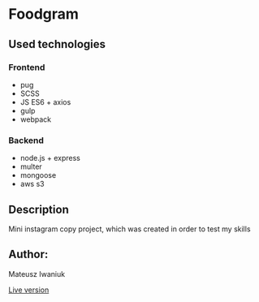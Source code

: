 # Foodgram

## Used technologies

### Frontend

- pug
- SCSS
- JS ES6 + axios
- gulp
- webpack

### Backend

- node.js + express
- multer
- mongoose
- aws s3

## Description

Mini instagram copy project, which was created in order to test my skills

## Author:

Mateusz Iwaniuk

[Live version](https://foodgram-iwaniuk.herokuapp.com/)

